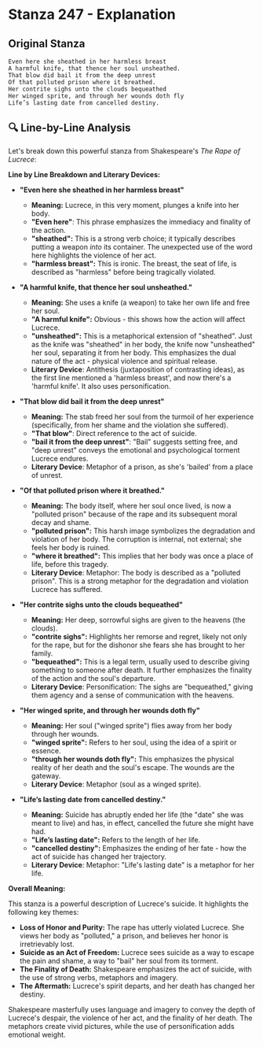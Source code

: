 # Stanza 247 - Explanation

## Original Stanza
```
Even here she sheathed in her harmless breast
A harmful knife, that thence her soul unsheathed.
That blow did bail it from the deep unrest
Of that polluted prison where it breathed.
Her contrite sighs unto the clouds bequeathed
Her winged sprite, and through her wounds doth fly
Life’s lasting date from cancelled destiny.
```

## 🔍 Line-by-Line Analysis
Let's break down this powerful stanza from Shakespeare's *The Rape of Lucrece*:

**Line by Line Breakdown and Literary Devices:**

*   **"Even here she sheathed in her harmless breast"**
    *   **Meaning:** Lucrece, in this very moment, plunges a knife into her body.
    *   **"Even here"**: This phrase emphasizes the immediacy and finality of the action.
    *   **"sheathed":** This is a strong verb choice; it typically describes putting a weapon *into* its container. The unexpected use of the word here highlights the violence of her act.
    *   **"harmless breast":** This is ironic. The breast, the seat of life, is described as "harmless" before being tragically violated.

*   **"A harmful knife, that thence her soul unsheathed."**
    *   **Meaning:** She uses a knife (a weapon) to take her own life and free her soul.
    *   **"A harmful knife":** Obvious - this shows how the action will affect Lucrece.
    *   **"unsheathed":** This is a metaphorical extension of "sheathed". Just as the knife was "sheathed" in her body, the knife now "unsheathed" her soul, separating it from her body. This emphasizes the dual nature of the act - physical violence and spiritual release.
    *   **Literary Device**: Antithesis (juxtaposition of contrasting ideas), as the first line mentioned a 'harmless breast', and now there's a 'harmful knife'. It also uses personification.

*   **"That blow did bail it from the deep unrest"**
    *   **Meaning:** The stab freed her soul from the turmoil of her experience (specifically, from her shame and the violation she suffered).
    *   **"That blow"**: Direct reference to the act of suicide.
    *   **"bail it from the deep unrest"**: "Bail" suggests setting free, and "deep unrest" conveys the emotional and psychological torment Lucrece endures.
    *   **Literary Device**: Metaphor of a prison, as she's 'bailed' from a place of unrest.

*   **"Of that polluted prison where it breathed."**
    *   **Meaning:** The body itself, where her soul once lived, is now a "polluted prison" because of the rape and its subsequent moral decay and shame.
    *   **"polluted prison":** This harsh image symbolizes the degradation and violation of her body. The corruption is internal, not external; she feels her body is ruined.
    *   **"where it breathed":** This implies that her body was once a place of life, before this tragedy.
    *   **Literary Device**: Metaphor: The body is described as a "polluted prison". This is a strong metaphor for the degradation and violation Lucrece has suffered.

*   **"Her contrite sighs unto the clouds bequeathed"**
    *   **Meaning:** Her deep, sorrowful sighs are given to the heavens (the clouds).
    *   **"contrite sighs":** Highlights her remorse and regret, likely not only for the rape, but for the dishonor she fears she has brought to her family.
    *   **"bequeathed":** This is a legal term, usually used to describe giving something to someone after death. It further emphasizes the finality of the action and the soul's departure.
    *   **Literary Device**: Personification: The sighs are "bequeathed," giving them agency and a sense of communication with the heavens.

*   **"Her winged sprite, and through her wounds doth fly"**
    *   **Meaning:** Her soul ("winged sprite") flies away from her body through her wounds.
    *   **"winged sprite":** Refers to her soul, using the idea of a spirit or essence.
    *   **"through her wounds doth fly":** This emphasizes the physical reality of her death and the soul's escape. The wounds are the gateway.
    *   **Literary Device**: Metaphor (soul as a winged sprite).

*   **"Life’s lasting date from cancelled destiny."**
    *   **Meaning:** Suicide has abruptly ended her life (the "date" she was meant to live) and has, in effect, cancelled the future she might have had.
    *   **"Life’s lasting date":** Refers to the length of her life.
    *   **"cancelled destiny":** Emphasizes the ending of her fate - how the act of suicide has changed her trajectory.
    *   **Literary Device**: Metaphor: "Life's lasting date" is a metaphor for her life.

**Overall Meaning:**

This stanza is a powerful description of Lucrece's suicide. It highlights the following key themes:

*   **Loss of Honor and Purity:** The rape has utterly violated Lucrece. She views her body as "polluted," a prison, and believes her honor is irretrievably lost.
*   **Suicide as an Act of Freedom:**  Lucrece sees suicide as a way to escape the pain and shame, a way to "bail" her soul from its torment.
*   **The Finality of Death:**  Shakespeare emphasizes the act of suicide, with the use of strong verbs, metaphors and imagery.
*   **The Aftermath:** Lucrece's spirit departs, and her death has changed her destiny.

Shakespeare masterfully uses language and imagery to convey the depth of Lucrece's despair, the violence of her act, and the finality of her death. The metaphors create vivid pictures, while the use of personification adds emotional weight.

